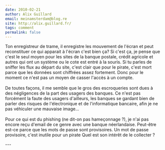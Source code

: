 ```yaml
---
date: 2010-02-21
author: Alix Guillard
email: meinamsterdam@blog.re
site: http://alix.guillard.fr/
tags: comment
permalink: false
---
```


<p>
Ton enregistreur de trame, il enregistre les mouvement de l'écran et peut reconstituer ce qui apparait à l'écran c'est bien ça? Si c'est ça, je pense que c'est le seul moyen pour les sites de la banque postale, crédit agricole et autres qui ont un système ou le cote est entré à la souris. Si tu parles de sniffer les flux au départ du site, c'est clair que pour le pirate, c'est mort parce que les données sont chiffrées assez fortement. Donc pour le moment ce n'est pas un moyen de casser l'accès à un compte.
<br /><br />
De toutes façons, il me semble que le gros des escroqueries sont dues à des négligences de la part des usagers des banques. Ce n'est pas forcément la faute des usagers d'ailleurs, les banques se gardant bien de parler des risques de l'électronique et de l'informatique bancaire, afin je ne pas véhiculer une mauvaise image...
<br /><br />
Pour ce qui est du phishing (ne dit-on pas hameçonnage ?), je n'ai pas encore reçu d'email de ce genre avec une banque néerlandaise. Peut-être est-ce parce que les mots de passe sont provisoires. Un mot de passe provisoire, c'est inutile pour un pirate Quel est son intérêt de le collecter ?
</p>
---